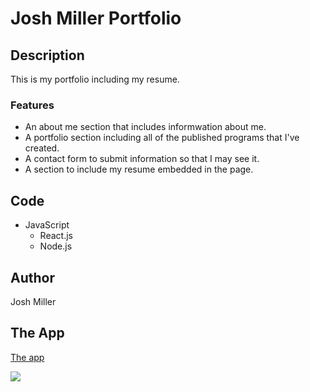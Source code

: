 # Josh Miller Portfolio

## Description
  This is my portfolio including my resume.
### Features
  * An about me section that includes informwation about me.
  * A portfolio section including all of the published programs that I've created.
  * A contact form to submit information so that I may see it.
  * A section to include my resume embedded in the page.
## Code
  * JavaScript
    * React.js
    * Node.js
    
## Author
 Josh Miller
 
## The App

 [The app](https://sithslave.github.io/)
 
 ![](/Portfolio.gif)
